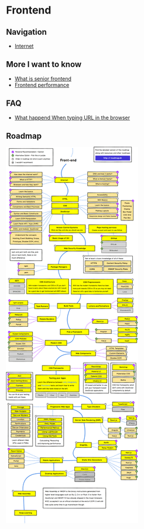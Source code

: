 # Frontend

## Navigation

- [Internet](./internet/README.md)

## More I want to know

- [What is senior frontend]()
- [Frontend performance]()

## FAQ

- [What happend When typing URL in the browser]()

## Roadmap

![frontend-roadmap](./../../public/frontend/frontend-roadmap.png)
